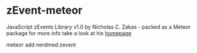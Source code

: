 zEvent-meteor
=============

JavaScript zEvents Library v1.0 by Nicholas C. Zakas - packed as a Meteor package
for more info take a look at his [homepage](http://www.nczonline.net/blog/2004/12/06/zinherit-1-0-and-zevents-1-1/)

meteor add nerdmed:zevent

